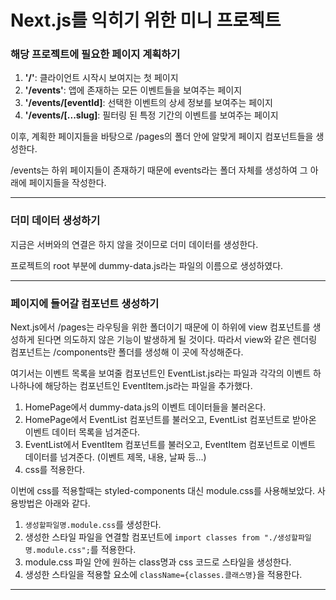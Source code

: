 # Next.js를 익히기 위한 미니 프로젝트

### 해당 프로젝트에 필요한 페이지 계획하기

1. **'/'**: 클라이언트 시작시 보여지는 첫 페이지
2. **'/events'**: 앱에 존재하는 모든 이벤트들을 보여주는 페이지
3. **'/events/[eventId]**: 선택한 이벤트의 상세 정보를 보여주는 페이지
4. **'/events/[...slug]**: 필터링 된 특정 기간의 이벤트를 보여주는 페이지

이후, 계획한 페이지들을 바탕으로 /pages의 폴더 안에 알맞게 페이지 컴포넌트들을 생성한다.

/events는 하위 페이지들이 존재하기 때문에 events라는 폴더 자체를 생성하여 그 아래에 페이지들을 작성한다.

---

### 더미 데이터 생성하기

지금은 서버와의 연결은 하지 않을 것이므로 더미 데이터를 생성한다.

프로젝트의 root 부분에 dummy-data.js라는 파일의 이름으로 생성하였다.

---

### 페이지에 들어갈 컴포넌트 생성하기

Next.js에서 /pages는 라우팅을 위한 폴더이기 때문에 이 하위에 view 컴포넌트를 생성하게 된다면 의도하지 않은 기능이 발생하게 될 것이다. 따라서 view와 같은 렌더링 컴포넌트는 /components란 폴더를 생성해 이 곳에 작성해준다.

여기서는 이벤트 목록을 보여줄 컴포넌트인 EventList.js라는 파일과 각각의 이벤트 하나하나에 해당하는 컴포넌트인 EventItem.js라는 파일을 추가했다.

1. HomePage에서 dummy-data.js의 이벤트 데이터들을 불러온다.
2. HomePage에서 EventList 컴포넌트를 불러오고, EventList 컴포넌트로 받아온 이벤트 데이터 목록을 넘겨준다.
3. EventList에서 EventItem 컴포넌트를 불러오고, EventItem 컴포넌트로 이벤트 데이터를 넘겨준다. (이벤트 제목, 내용, 날짜 등...)
4. css를 적용한다.

이번에 css를 적용할때는 styled-components 대신 module.css를 사용해보았다. 사용방법은 아래와 같다.

1. `생성할파일명.module.css`를 생성한다.
2. 생성한 스타일 파일을 연결할 컴포넌트에 `import classes from "./생성할파일명.module.css";`를 적용한다.
3. module.css 파일 안에 원하는 class명과 css 코드로 스타일을 생성한다.
4. 생성한 스타일을 적용할 요소에 `className={classes.클래스명}`을 적용한다.

---
